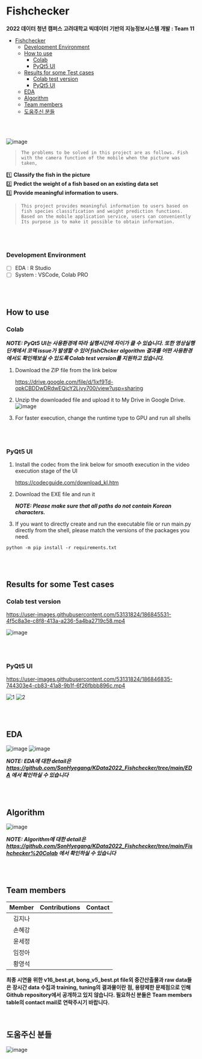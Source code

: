 # Fishchecker
**2022 데이터 청년 캠퍼스 고려대학교 빅데이터 기반의 지능정보시스템 개발 : Team 11**
- [Fishchecker](#fishchecker)
    + [Development Environment](#development-environment)
  * [How to use](#how-to-use)
    + [Colab](#colab)
    + [PyQt5 UI](#pyqt5-ui)
  * [Results for some Test cases](#results-for-some-test-cases)
    + [Colab test version](#colab-test-version)
    + [PyQt5 UI](#pyqt5-ui-1)
  * [EDA](#eda)
  * [Algorithm](#algorithm)
  * [Team members](#team-members)
  * [도움주신 분들](#-------)

<br>
<br>


![image](https://user-images.githubusercontent.com/53131824/186707022-956ff170-4047-4f2d-b739-3f7a295451d1.png)



> `The problems to be solved in this project are as follows. Fish with the camera function of the mobile
when the picture was taken,`

1️⃣ **Classify the fish in the picture**<br>
2️⃣ **Predict the weight of a fish based on an existing data set**<br>
3️⃣ **Provide meaningful information to users.**

>   `This project provides meaningful information to users based on fish species classification and weight prediction functions. Based on the mobile application service, users can conveniently Its purpose is to make it possible to obtain information.`

<br>
<br>


### Development Environment
- [ ] EDA : R Studio
- [ ] System : VSCode, Colab PRO

<br>
<br>


## How to use
### Colab
***NOTE: PyQt5 UI는 사용환경에 따라 실행시간에 차이가 클 수 있습니다. 또한 영상실행 단계에서 코덱 issue가 발생할 수 있어 fishChcker algorithm 결과를 어떤 사용환경에서도 확인해보실 수 있도록 Colab test version를 지원하고 있습니다.***

1. Download the ZIP file from the link below

   https://drive.google.com/file/d/1ixf9Td-opkCBDDwDRdwEQicY2Ljvy700/view?usp=sharing 

2. Unzip the downloaded file and upload it to My Drive in Google Drive.
![image](https://user-images.githubusercontent.com/53131824/186811130-f654b789-4300-46c5-be22-9e97bd15c3e5.png)

3. For faster execution, change the runtime type to GPU and run all shells


<br><br>


### PyQt5 UI
1. Install the codec from the link below for smooth execution in the video execution stage of the UI

   https://codecguide.com/download_kl.htm 

2. Download the EXE file and run it

   ***NOTE: Please make sure that all paths do not contain Korean characters.***

3. If you want to directly create and run the executable file or run main.py directly from the shell, please match the versions of the packages you need.
```
python -m pip install -r requirements.txt
```

<br><br>

## Results for some Test cases
### Colab test version


https://user-images.githubusercontent.com/53131824/186845531-4f5c8a3e-c8f8-413a-a236-5a4ba2719c58.mp4

![image](https://user-images.githubusercontent.com/53131824/186847162-3b6b54e1-217e-47d0-9c85-26ad55dc215f.png)


<br><br>

### PyQt5 UI


https://user-images.githubusercontent.com/53131824/186846835-744303e4-cb83-41a8-9b1f-6f26fbbb896c.mp4

![1](https://user-images.githubusercontent.com/53131824/186847252-fd7714b1-4983-489b-bf6f-22da0507f2d9.png)
![2](https://user-images.githubusercontent.com/53131824/186847271-7b9dbe93-06b5-41c4-8009-df8edd7c97ef.png)

<br><br>

## EDA
![image](https://user-images.githubusercontent.com/53131824/186893196-5a534f1d-a19a-4c5f-ac2f-46b75450e85c.png)
![image](https://user-images.githubusercontent.com/53131824/186893248-5531fbf5-27f0-4e59-9518-966768af952c.png)


***NOTE: EDA에 대한 detail은 https://github.com/SonHyegang/KData2022_Fishchecker/tree/main/EDA
에서 확인하실 수 있습니다***

<br><br>

## Algorithm
![image](https://user-images.githubusercontent.com/109898791/186849435-10d466fe-e003-473a-8ab8-bccb6d83bc4a.png)




***NOTE: Algorithm에 대한 detail은 https://github.com/SonHyegang/KData2022_Fishchecker/tree/main/Fishchecker%20Colab 
에서 확인하실 수 있습니다***



<br><br>

## Team members
|Member|Contributions|Contact|
|:-:|-------|-|
|김지나|||
|손혜강|||
|윤세정|||
|임정아|||
|황영석|||

**최종 시연을 위한 v16_best.pt, bong_v5_best.pt file외 중간산출물과 raw data들은 장시간 data 수집과 training, tuning의 결과물이란 점, 용량제한 문제점으로 인해 Github repository에서 공개하고 있지 않습니다. 필요하신 분들은 Team members table의 contact mail로 연락주시기 바랍니다.**

<br>

## 도움주신 분들

![image](https://user-images.githubusercontent.com/53131824/186621158-785481bb-8d06-4c23-9b98-653a00c0f562.png)
